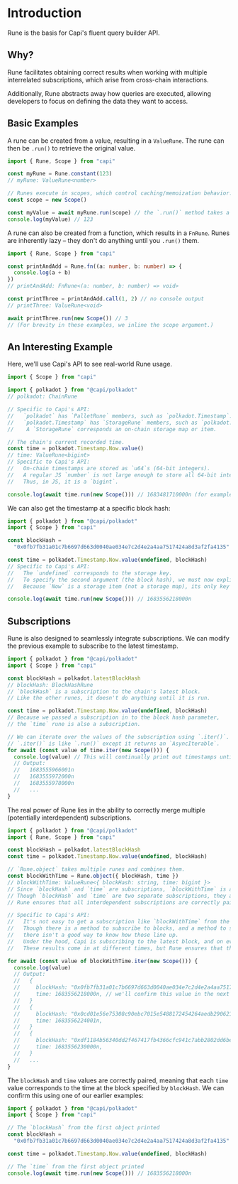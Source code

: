 # Introduction

Rune is the basis for Capi's fluent query builder API.

## Why?

Rune facilitates obtaining correct results when working with multiple
interrelated subscriptions, which arise from cross-chain interactions.

Additionally, Rune abstracts away how queries are executed, allowing developers
to focus on defining the data they want to access.

## Basic Examples

A rune can be created from a value, resulting in a `ValueRune`. The rune can
then be `.run()` to retrieve the original value.

```ts
import { Rune, Scope } from "capi"

const myRune = Rune.constant(123)
// myRune: ValueRune<number>

// Runes execute in scopes, which control caching/memoization behavior.
const scope = new Scope()

const myValue = await myRune.run(scope) // the `.run()` method takes a scope argument
console.log(myValue) // 123
```

A rune can also be created from a function, which results in a `FnRune`. Runes
are inherently lazy – they don't do anything until you `.run()` them.

```ts
import { Rune, Scope } from "capi"

const printAndAdd = Rune.fn((a: number, b: number) => {
  console.log(a + b)
})
// printAndAdd: FnRune<(a: number, b: number) => void>

const printThree = printAndAdd.call(1, 2) // no console output
// printThree: ValueRune<void>

await printThree.run(new Scope()) // 3
// (For brevity in these examples, we inline the scope argument.)
```

## An Interesting Example

Here, we'll use Capi's API to see real-world Rune usage.

```ts
import { Scope } from "capi"

import { polkadot } from "@capi/polkadot"
// polkadot: ChainRune

// Specific to Capi's API:
//   `polkadot` has `PalletRune` members, such as `polkadot.Timestamp`.
//   `polkadot.Timestamp` has `StorageRune` members, such as `polkadot.Timestamp.Now`.
//    A `StorageRune` corresponds an on-chain storage map or item.

// The chain's current recorded time.
const time = polkadot.Timestamp.Now.value()
// time: ValueRune<bigint>
// Specific to Capi's API:
//   On-chain timestamps are stored as `u64`s (64-bit integers).
//   A regular JS `number` is not large enough to store all 64-bit integers.
//   Thus, in JS, it is a `bigint`.

console.log(await time.run(new Scope())) // 1683481710000n (for example)
```

We can also get the timestamp at a specific block hash:

```ts
import { polkadot } from "@capi/polkadot"
import { Scope } from "capi"

const blockHash =
  "0x0fb7fb31a01c7b6697d663d0040ae034e7c2d4e2a4aa7517424a8d3af2fa4135"

const time = polkadot.Timestamp.Now.value(undefined, blockHash)
// Specific to Capi's API:
//   The `undefined` corresponds to the storage key.
//   To specify the second argument (the block hash), we must now explicitly specify the storage key.
//   Because `Now` is a storage item (not a storage map), its only key is `undefined`.

console.log(await time.run(new Scope())) // 1683556218000n
```

## Subscriptions

Rune is also designed to seamlessly integrate subscriptions. We can modify the
previous example to subscribe to the latest timestamp.

```ts
import { polkadot } from "@capi/polkadot"
import { Scope } from "capi"

const blockHash = polkadot.latestBlockHash
// blockHash: BlockHashRune
// `blockHash` is a subscription to the chain's latest block.
// Like the other runes, it doesn't do anything until it is run.

const time = polkadot.Timestamp.Now.value(undefined, blockHash)
// Because we passed a subscription in to the block hash parameter,
// the `time` rune is also a subscription.

// We can iterate over the values of the subscription using `.iter()`.
// `.iter()` is like `.run()` except it returns an `AsyncIterable`.
for await (const value of time.iter(new Scope())) {
  console.log(value) // This will continually print out timestamps until the script is stopped.
  // Output:
  //   1683555966001n
  //   1683555972000n
  //   1683555978000n
  //   ...
}
```

The real power of Rune lies in the ability to correctly merge multiple
(potentially interdependent) subscriptions.

```ts
import { polkadot } from "@capi/polkadot"
import { Rune, Scope } from "capi"

const blockHash = polkadot.latestBlockHash
const time = polkadot.Timestamp.Now.value(undefined, blockHash)

// `Rune.object` takes multiple runes and combines them.
const blockWithTime = Rune.object({ blockHash, time })
// blockWithTime: ValueRune<{ blockHash: string, time: bigint }>
// Since `blockHash` and `time` are subscriptions, `blockWithTime` is also a subscription.
// Though `blockHash` and `time` are two separate subscriptions, they are interdependent.
// Rune ensures that all interdependent subscriptions are correctly paired.

// Specific to Capi's API:
//   It's not easy to get a subscription like `blockWithTime` from the RPC calls the nodes expose.
//   Though there is a method to subscribe to blocks, and a method to subscribe to storage,
//   there isn't a good way to know how those line up.
//   Under the hood, Capi is subscribing to the latest block, and on every new block, querying storage.
//   These results come in at different times, but Rune ensures that they are outputted simultaneously.

for await (const value of blockWithTime.iter(new Scope())) {
  console.log(value)
  // Output:
  //   {
  //     blockHash: "0x0fb7fb31a01c7b6697d663d0040ae034e7c2d4e2a4aa7517424a8d3af2fa4135",
  //     time: 1683556218000n, // we'll confirm this value in the next example
  //   }
  //   {
  //     blockHash: "0x0cd01e56e75308c90ebc7015e5488172454264aedb2906213a15631db503a59c",
  //     time: 1683556224001n,
  //   }
  //   {
  //     blockHash: "0xdf1184b56340dd2f467417fb4366cfc941c7abb2802dd6be50d39a6328d25fad",
  //     time: 1683556230000n,
  //   }
  //   ...
}
```

The `blockHash` and `time` values are correctly paired, meaning that each `time`
value corresponds to the time at the block specified by `blockHash`. We can
confirm this using one of our earlier examples:

```ts
import { polkadot } from "@capi/polkadot"
import { Scope } from "capi"

// The `blockHash` from the first object printed
const blockHash =
  "0x0fb7fb31a01c7b6697d663d0040ae034e7c2d4e2a4aa7517424a8d3af2fa4135"

const time = polkadot.Timestamp.Now.value(undefined, blockHash)

// The `time` from the first object printed
console.log(await time.run(new Scope())) // 1683556218000n
```
